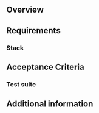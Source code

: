 ## Overview

## Requirements


### Stack


## Acceptance Criteria


### Test suite


## Additional information
